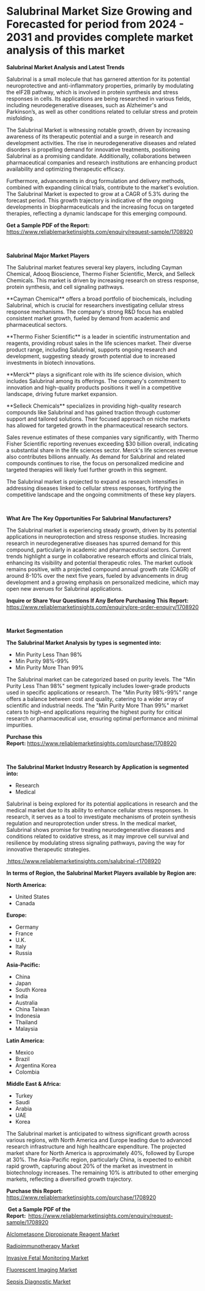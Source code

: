 <p><h1>Salubrinal Market Size Growing and Forecasted for period from 2024 - 2031 and provides complete market analysis of this market</h1></p><p><strong>Salubrinal Market Analysis and Latest Trends</strong></p>
<p><p>Salubrinal is a small molecule that has garnered attention for its potential neuroprotective and anti-inflammatory properties, primarily by modulating the eIF2B pathway, which is involved in protein synthesis and stress responses in cells. Its applications are being researched in various fields, including neurodegenerative diseases, such as Alzheimer's and Parkinson’s, as well as other conditions related to cellular stress and protein misfolding.</p><p>The Salubrinal Market is witnessing notable growth, driven by increasing awareness of its therapeutic potential and a surge in research and development activities. The rise in neurodegenerative diseases and related disorders is propelling demand for innovative treatments, positioning Salubrinal as a promising candidate. Additionally, collaborations between pharmaceutical companies and research institutions are enhancing product availability and optimizing therapeutic efficacy.</p><p>Furthermore, advancements in drug formulation and delivery methods, combined with expanding clinical trials, contribute to the market's evolution. The Salubrinal Market is expected to grow at a CAGR of 5.3% during the forecast period. This growth trajectory is indicative of the ongoing developments in biopharmaceuticals and the increasing focus on targeted therapies, reflecting a dynamic landscape for this emerging compound.</p></p>
<p><strong>Get a Sample PDF of the Report:&nbsp;</strong> <a href="https://www.reliablemarketinsights.com/enquiry/request-sample/1708920?utm_campaign=1626&utm_medium=2&utm_source=Github&utm_content=ia&utm_term=21102024&utm_id=salubrinal">https://www.reliablemarketinsights.com/enquiry/request-sample/1708920</a></p>
<p>&nbsp;</p>
<p><strong>Salubrinal Major Market Players</strong></p>
<p><p>The Salubrinal market features several key players, including Cayman Chemical, Adooq Bioscience, Thermo Fisher Scientific, Merck, and Selleck Chemicals. This market is driven by increasing research on stress response, protein synthesis, and cell signaling pathways.</p><p>**Cayman Chemical** offers a broad portfolio of biochemicals, including Salubrinal, which is crucial for researchers investigating cellular stress response mechanisms. The company's strong R&D focus has enabled consistent market growth, fueled by demand from academic and pharmaceutical sectors. </p><p>**Thermo Fisher Scientific** is a leader in scientific instrumentation and reagents, providing robust sales in the life sciences market. Their diverse product range, including Salubrinal, supports ongoing research and development, suggesting steady growth potential due to increased investments in biotech innovations.</p><p>**Merck** plays a significant role with its life science division, which includes Salubrinal among its offerings. The company's commitment to innovation and high-quality products positions it well in a competitive landscape, driving future market expansion.</p><p>**Selleck Chemicals** specializes in providing high-quality research compounds like Salubrinal and has gained traction through customer support and tailored solutions. Their focused approach on niche markets has allowed for targeted growth in the pharmaceutical research sectors.</p><p>Sales revenue estimates of these companies vary significantly, with Thermo Fisher Scientific reporting revenues exceeding $30 billion overall, indicating a substantial share in the life sciences sector. Merck's life sciences revenue also contributes billions annually. As demand for Salubrinal and related compounds continues to rise, the focus on personalized medicine and targeted therapies will likely fuel further growth in this segment.</p><p>The Salubrinal market is projected to expand as research intensifies in addressing diseases linked to cellular stress responses, fortifying the competitive landscape and the ongoing commitments of these key players.</p></p>
<p>&nbsp;</p>
<p><strong>What Are The Key Opportunities For Salubrinal Manufacturers?</strong></p>
<p><p>The Salubrinal market is experiencing steady growth, driven by its potential applications in neuroprotection and stress response studies. Increasing research in neurodegenerative diseases has spurred demand for this compound, particularly in academic and pharmaceutical sectors. Current trends highlight a surge in collaborative research efforts and clinical trials, enhancing its visibility and potential therapeutic roles. The market outlook remains positive, with a projected compound annual growth rate (CAGR) of around 8-10% over the next five years, fueled by advancements in drug development and a growing emphasis on personalized medicine, which may open new avenues for Salubrinal applications.</p></p>
<p><strong>Inquire or Share Your Questions If Any Before Purchasing This Report:</strong> <a href="https://www.reliablemarketinsights.com/enquiry/pre-order-enquiry/1708920?utm_campaign=1626&utm_medium=2&utm_source=Github&utm_content=ia&utm_term=21102024&utm_id=salubrinal">https://www.reliablemarketinsights.com/enquiry/pre-order-enquiry/1708920</a></p>
<p>&nbsp;</p>
<p><strong>Market Segmentation</strong></p>
<p><strong>The Salubrinal Market Analysis by types is segmented into:</strong></p>
<p><ul><li>Min Purity Less Than 98%</li><li>Min Purity 98%-99%</li><li>Min Purity More Than 99%</li></ul></p>
<p><p>The Salubrinal market can be categorized based on purity levels. The "Min Purity Less Than 98%" segment typically includes lower-grade products used in specific applications or research. The "Min Purity 98%-99%" range offers a balance between cost and quality, catering to a wider array of scientific and industrial needs. The "Min Purity More Than 99%" market caters to high-end applications requiring the highest purity for critical research or pharmaceutical use, ensuring optimal performance and minimal impurities.</p></p>
<p><strong>Purchase this Report:&nbsp;</strong><a href="https://www.reliablemarketinsights.com/purchase/1708920?utm_campaign=1626&utm_medium=2&utm_source=Github&utm_content=ia&utm_term=21102024&utm_id=salubrinal">https://www.reliablemarketinsights.com/purchase/1708920</a></p>
<p>&nbsp;</p>
<p><strong>The Salubrinal Market Industry Research by Application is segmented into:</strong></p>
<p><ul><li>Research</li><li>Medical</li></ul></p>
<p><p>Salubrinal is being explored for its potential applications in research and the medical market due to its ability to enhance cellular stress responses. In research, it serves as a tool to investigate mechanisms of protein synthesis regulation and neuroprotection under stress. In the medical market, Salubrinal shows promise for treating neurodegenerative diseases and conditions related to oxidative stress, as it may improve cell survival and resilience by modulating stress signaling pathways, paving the way for innovative therapeutic strategies.</p></p>
<p><a href="https://www.reliablemarketinsights.com/salubrinal-r1708920?utm_campaign=1626&utm_medium=2&utm_source=Github&utm_content=ia&utm_term=21102024&utm_id=salubrinal">&nbsp;https://www.reliablemarketinsights.com/salubrinal-r1708920</a></p>
<p><strong>In terms of Region, the Salubrinal Market Players available by Region are:</strong></p>
<p>
    <p> <strong> North America: </strong>
        <ul>
            <li>United States</li>
            <li>Canada</li>
        </ul>
        </p> 
    <p> <strong> Europe: </strong>
        <ul>
            <li>Germany</li>
            <li>France</li>
            <li>U.K.</li>
            <li>Italy</li>
            <li>Russia</li>
        </ul>
        </p> 
    <p> <strong> Asia-Pacific: </strong>
        <ul>
            <li>China</li>
            <li>Japan</li>
            <li>South Korea</li>
            <li>India</li>
            <li>Australia</li>
            <li>China Taiwan</li>
            <li>Indonesia</li>
            <li>Thailand</li>
            <li>Malaysia</li>
        </ul>
        </p> 
    <p> <strong> Latin America: </strong>
        <ul>
            <li>Mexico</li>
            <li>Brazil</li>
            <li>Argentina Korea</li>
            <li>Colombia</li>
        </ul>
        </p> 
    <p> <strong> Middle East & Africa: </strong>
        <ul>
            <li>Turkey</li>
            <li>Saudi</li>
            <li>Arabia</li>
            <li>UAE</li>
            <li>Korea</li>
        </ul>
    </p>
    </p>
<p><p>The Salubrinal market is anticipated to witness significant growth across various regions, with North America and Europe leading due to advanced research infrastructure and high healthcare expenditure. The projected market share for North America is approximately 40%, followed by Europe at 30%. The Asia-Pacific region, particularly China, is expected to exhibit rapid growth, capturing about 20% of the market as investment in biotechnology increases. The remaining 10% is attributed to other emerging markets, reflecting a diversified growth trajectory.</p></p>
<p><strong>Purchase this Report: </strong><a href="https://www.reliablemarketinsights.com/purchase/1708920?utm_campaign=1626&utm_medium=2&utm_source=Github&utm_content=ia&utm_term=21102024&utm_id=salubrinal">https://www.reliablemarketinsights.com/purchase/1708920</a></p>
<p>&nbsp;<strong>Get a Sample PDF of the Report:&nbsp;&nbsp;</strong><a href="https://www.reliablemarketinsights.com/enquiry/request-sample/1708920?utm_campaign=1626&utm_medium=2&utm_source=Github&utm_content=ia&utm_term=21102024&utm_id=salubrinal">https://www.reliablemarketinsights.com/enquiry/request-sample/1708920</a></p>
<p><strong></strong></p>
<p><p><a href="https://github.com/JakirUddin651/Market-Research-Report-List-1/blob/main/alclometasone-dipropionate-reagent-market.md?utm_campaign=1626&utm_medium=2&utm_source=Github&utm_content=ia&utm_term=21102024&utm_id=salubrinal">Alclometasone Dipropionate Reagent Market</a></p><p><a href="https://www.linkedin.com/pulse/radioimmunotherapy-market-size-share-trends-analysis-report-xekoc?utm_campaign=1626&utm_medium=2&utm_source=Github&utm_content=ia&utm_term=21102024&utm_id=salubrinal">Radioimmunotherapy Market</a></p><p><a href="https://www.linkedin.com/pulse/market-forecasting-change-global-invasive-fetal-monitoring-aogac?utm_campaign=1626&utm_medium=2&utm_source=Github&utm_content=ia&utm_term=21102024&utm_id=salubrinal">Invasive Fetal Monitoring Market</a></p><p><a href="https://www.linkedin.com/pulse/fluorescent-imaging-market-evolution-regional-adaptations-oallc?utm_campaign=1626&utm_medium=2&utm_source=Github&utm_content=ia&utm_term=21102024&utm_id=salubrinal">Fluorescent Imaging Market</a></p><p><a href="https://www.linkedin.com/pulse/sepsis-diagnostic-market-evolution-global-trends-regional-umfic?utm_campaign=1626&utm_medium=2&utm_source=Github&utm_content=ia&utm_term=21102024&utm_id=salubrinal">Sepsis Diagnostic Market</a></p></p>